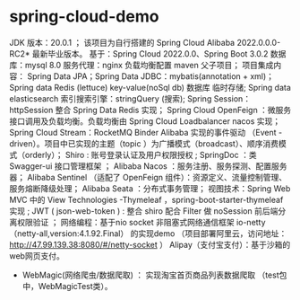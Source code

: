 # spring-cloud-demo

JDK 版本：20.0.1 ；
该项目为自行搭建的 Spring Cloud Alibaba 2022.0.0.0-RC2* 最新毕业版本。
基于：Spring Cloud 2022.0.0、Spring Boot 3.0.2
数据库：mysql 8.0
服务代理：nginx  负载均衡配置
maven  父子项目；
项目集成内容：
Spring Data JPA；Spring Data JDBC：mybatis(annotation + xml)；
Spring data Redis (lettuce) key-value(noSql db) 数据库 临时存储;
Spring data elasticsearch  索引搜索引擎：stringQuery (搜索);
Spring Session：httpSession  整合 Spring Data Redis  实现；
Spring Cloud OpenFeign ：微服务接口调用及负载均衡。负载均衡由 Spring Cloud Loadbalancer nacos  实现；
Spring Cloud Stream：RocketMQ Binder Alibaba  实现的事件驱动 （Event
-driven）。项目中已实现的主题（topic ）为广播模式（broadcast）、顺序消费模式（orderly）；
Shiro : 账号登录认证及用户权限授权 ;
SpringDoc ：类 Swagger-ui 接口管理框架 ；
Alibaba Nacos ：服务注册、服务探测、配置服务器；
Alibaba Sentinel （适配了 OpenFeign  组件）：资源定义、流量控制管理、服务熔断降级处理；
Alibaba Seata ：分布式事务管理；
视图技术：Spring Web MVC  中的 View Technologies -Thymeleaf ，spring-boot-starter-thymeleaf  实现 ;
JWT ( json-web-token ) : 整合 shiro  配合 Filter  做 noSession  前后端分离权限验证 ；
网络编程：基于nio socket 非阻塞式网络通信框架 io-netty（netty-all,version:4.1.92.Final） 的实现demo （项目部署阿里云，访问地址：http://47.99.139.38:8080/#/netty-socket ）
Alipay（支付宝支付）：基于沙箱的web网页支付。

* WebMagic(网络爬虫/数据爬取) ： 实现淘宝首页商品列表数据爬取 （test包中，WebMagicTest类）。
